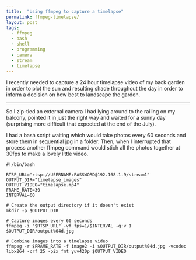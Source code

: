 ```yaml
---
title:  "Using ffmpeg to capture a timelapse"
permalink: ffmpeg-timelapse/
layout: post
tags:
  - ffmpeg
  - bash
  - shell
  - programming
  - camera
  - stream
  - timelapse
---
```


I recently needed to capture a 24 hour timelapse video of my back garden in order to plot the sun and resulting shade throughout the day in order to inform a decision on how best to landscape the garden.

---

So I zip-tied an external camera I had lying around to the railing on my balcony, pointed it in just the right way and waited for a sunny day (surprising more difficult that expected at the end of the July).

I had a bash script waiting which would take photos every 60 seconds and store them in sequential jpg in a folder. Then, when I interrupted that process another ffmpeg command would stich all the photos together at 30fps to make a lovely little video.

```shell
#!/bin/bash

RTSP_URL="rtsp://USERNAME:PASSWORD@192.168.1.9/stream1"
OUTPUT_DIR="timelapse_images"
OUTPUT_VIDEO="timelapse.mp4"
FRAME_RATE=30
INTERVAL=60

# Create the output directory if it doesn't exist
mkdir -p $OUTPUT_DIR

# Capture images every 60 seconds
ffmpeg -i "$RTSP_URL" -vf fps=1/$INTERVAL -q:v 1 $OUTPUT_DIR/output%04d.jpg

# Combine images into a timelapse video
ffmpeg -r $FRAME_RATE -f image2 -i $OUTPUT_DIR/output%04d.jpg -vcodec libx264 -crf 25 -pix_fmt yuv420p $OUTPUT_VIDEO
```
